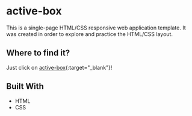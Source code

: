 # active-box

This is a single-page HTML/CSS responsive web application template. It was created in order to explore and practice the HTML/CSS layout. 

## Where to find it?

Just click on [active-box](https://innawebdev.offyoucode.co.uk/active-box/){:target="_blank"}! 

## Built With
<ul>
    <li>HTML</li>
    <li>CSS</li>
</ul>
